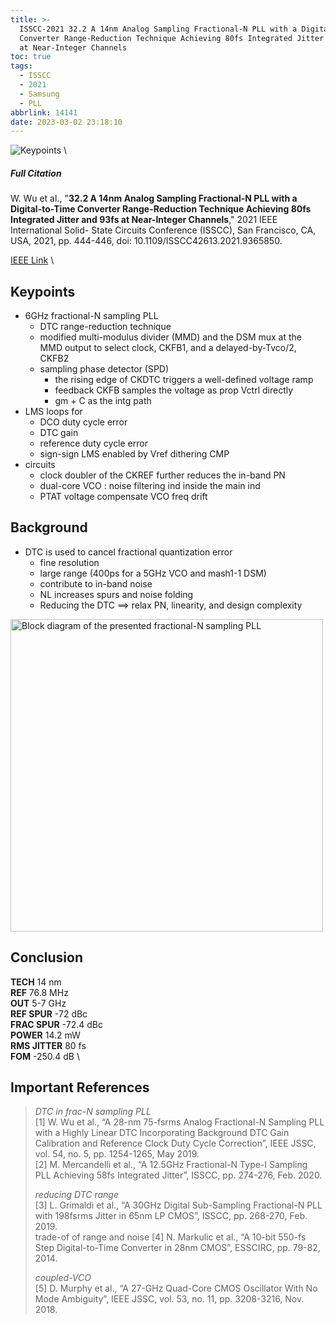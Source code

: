 ```yaml
---
title: >-
  ISSCC-2021 32.2 A 14nm Analog Sampling Fractional-N PLL with a Digital-to-Time
  Converter Range-Reduction Technique Achieving 80fs Integrated Jitter and 93fs
  at Near-Integer Channels
toc: true
tags:
  - ISSCC
  - 2021
  - Samsung
  - PLL
abbrlink: 14141
date: 2023-03-02 23:18:10
---
```


![Keypoints](https://api2.mubu.com/v3/document_image/02064a0b-2847-49ad-8ed2-1c860e223f09-216525.jpg) \

##### Full Citation

W. Wu et al., "**32.2 A 14nm Analog Sampling Fractional-N PLL with a Digital-to-Time Converter Range-Reduction Technique Achieving 80fs Integrated Jitter and 93fs at Near-Integer Channels**," 2021 IEEE International Solid- State Circuits Conference (ISSCC), San Francisco, CA, USA, 2021, pp. 444-446, doi: 10.1109/ISSCC42613.2021.9365850.

[IEEE Link](https://ieeexplore.ieee.org/document/9365850) \

## Keypoints

- 6GHz fractional-N sampling PLL
  - DTC range-reduction technique
  - modified multi-modulus divider (MMD) and the DSM
     mux at the MMD output to select clock, CKFB1, and a delayed-by-Tvco/2, CKFB2
  - sampling phase detector (SPD)
    - the rising edge of CKDTC triggers a well-defined voltage ramp
    - feedback CKFB samples the voltage as prop Vctrl directly
    - gm + C as the intg path
- LMS loops for
  - DCO duty cycle error
  - DTC gain
  - reference duty cycle error
  - sign-sign LMS enabled by Vref dithering CMP
- circuits
  - clock doubler of the CKREF further reduces the in-band PN
  - dual-core VCO : noise filtering ind inside the main ind
  - PTAT voltage compensate VCO freq drift

## Background

- DTC is used to cancel fractional quantization error
  - fine resolution
  - large range
    (400ps for a 5GHz VCO and mash1-1 DSM)
  - contribute to in-band noise
  - NL increases spurs and noise folding
  - Reducing the DTC ==> relax PN, linearity, and design complexity

<img src="https://api2.mubu.com/v3/document_image/19a9cccd-4e7a-40db-9e47-59dc36071d00-216525.jpg" width = "500" alt="Block diagram of the presented fractional-N sampling PLL" align=center />

## Conclusion

**TECH**  14 nm \
**REF**  76.8 MHz \
**OUT**  5-7 GHz \
**REF SPUR**  -72 dBc \
**FRAC SPUR**  -72.4 dBc \
**POWER**  14.2 mW \
**RMS JITTER**  80 fs \
**FOM**  -250.4 dB \

## Important References

> *DTC in frac-N sampling PLL* \
> [1] W. Wu et al., “A 28-nm 75-fsrms Analog Fractional-N Sampling PLL with a Highly Linear DTC Incorporating Background DTC Gain Calibration and Reference Clock Duty Cycle Correction”, IEEE JSSC, vol. 54, no. 5, pp. 1254-1265, May 2019. \
> [2] M. Mercandelli et al., “A 12.5GHz Fractional-N Type-I Sampling PLL Achieving 58fs Integrated Jitter”, ISSCC, pp. 274-276, Feb. 2020.
> 
> *reducing DTC range* \
> [3] L. Grimaldi et al., “A 30GHz Digital Sub-Sampling Fractional-N PLL with 198fsrms Jitter in 65nm LP CMOS”, ISSCC, pp. 268-270, Feb. 2019. \
> trade-of of range and noise
> [4] N. Markulic et al., “A 10-bit 550-fs Step Digital-to-Time Converter in 28nm CMOS”, ESSCIRC, pp. 79-82, 2014.
> 
> *coupled-VCO* \
> [5] D. Murphy et al., “A 27-GHz Quad-Core CMOS Oscillator With No Mode Ambiguity”, IEEE JSSC, vol. 53, no. 11, pp. 3208-3216, Nov. 2018.
